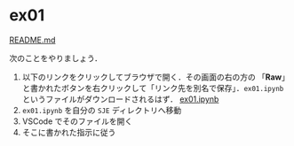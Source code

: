 # ex01

[README.md](./README.md)

次のことをやりましょう．

1. 以下のリンクをクリックしてブラウザで開く．その画面の右の方の 「**Raw**」と書かれたボタンを右クリックして「リンク先を別名で保存」．`ex01.ipynb` というファイルがダウンロードされるはず．
[ex01.ipynb](./ex01.ipynb)
1. `ex01.ipynb` を自分の `SJE` ディレクトリへ移動
1. VSCode でそのファイルを開く
1. そこに書かれた指示に従う